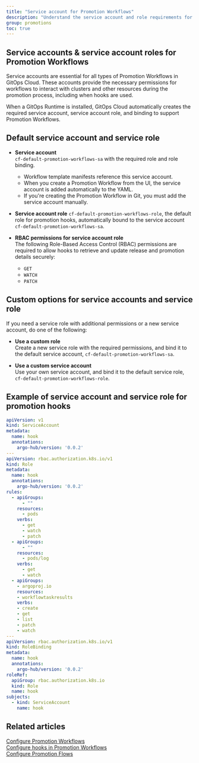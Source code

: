```yaml
---
title: "Service account for Promotion Workflows"
description: "Understand the service account and role requirements for Promotion Workflows"
group: promotions
toc: true
---
```




## Service accounts & service account roles for Promotion Workflows
Service accounts are essential for all types of Promotion Workflows in GitOps Cloud. These accounts provide the necessary permissions for workflows to interact with clusters and other resources during the promotion process, including when hooks are used. 

When a GitOps Runtime is installed, GitOps Cloud automatically creates the required service account, service account role, and binding to support Promotion Workflows. 


## Default service account and service role 

* **Service account**  
  `cf-default-promotion-workflows-sa` with the required role and role binding.  
    * Workflow template manifests reference this service account. 
    * When you create a Promotion Workflow from the UI, the service account is added automatically to the YAML. 
    * If you're creating the Promotion Workflow in Git, you must add the service account manually.

* **Service account role**
  `cf-default-promotion-workflows-role`, the default role for promotion hooks, automatically bound to the service account `cf-default-promotion-workflows-sa`.  

* **RBAC permissions for service account role**   
  The following Role-Based Access Control (RBAC) permissions are required to allow hooks to retrieve and update release and promotion details securely:    
    * `GET`  
    * `WATCH`  
    * `PATCH`  


## Custom options for service accounts and service role

If you need a service role with additional permissions or a new service account, do one of the following:

* **Use a custom role**  
  Create a new service role with the required permissions, and bind it to the default service account, `cf-default-promotion-workflows-sa`.

* **Use a custom service account**  
  Use your own service account, and bind it to the default service role, `cf-default-promotion-workflows-role`.

## Example of service account and service role for promotion hooks

```yaml
apiVersion: v1
kind: ServiceAccount
metadata:
  name: hook
  annotations:
    argo-hub/version: '0.0.2'
---
apiVersion: rbac.authorization.k8s.io/v1
kind: Role
metadata:
  name: hook
  annotations:
    argo-hub/version: '0.0.2'
rules:
  - apiGroups:
      - ""
    resources:
      - pods
    verbs:
      - get
      - watch
      - patch
  - apiGroups:
      - ""
    resources:
      - pods/log
    verbs:
      - get
      - watch
  - apiGroups:
    - argoproj.io
    resources:
    - workflowtaskresults
    verbs:
    - create
    - get
    - list
    - patch
    - watch   
---
apiVersion: rbac.authorization.k8s.io/v1
kind: RoleBinding
metadata:
  name: hook
  annotations:
    argo-hub/version: '0.0.2'
roleRef:
  apiGroup: rbac.authorization.k8s.io
  kind: Role
  name: hook
subjects:
  - kind: ServiceAccount
    name: hook
```

## Related articles
[Configure Promotion Workflows]({{site.baseurl}}/docs/promotions/promotion-workflow/)  
[Configure hooks in Promotion Workflows]({{site.baseurl}}/docs/promotions/promotion-hooks/)  
[Configure Promotion Flows]({{site.baseurl}}/docs/promotions/promotion-flow/)  
